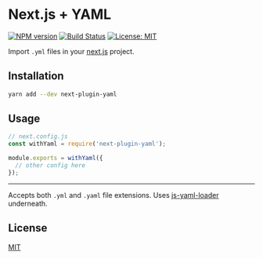 # Next.js + YAML

[![NPM version][npm-img]][npm-url]
[![Build Status][build-img]][build-url]
[![License: MIT][mit-img]][mit-url]

Import `.yml` files in your [next.js] project.

## Installation

```sh
yarn add --dev next-plugin-yaml
```

## Usage

```js
// next.config.js
const withYaml = require('next-plugin-yaml');

module.exports = withYaml({
  // other config here
});
```

---

Accepts both `.yml` and `.yaml` file extensions. Uses [js-yaml-loader] underneath.

## License

[MIT][mit-url]

<!-- links -->

[next.js]: https://nextjs.org/
[js-yaml-loader]: https://github.com/wwilsman/js-yaml-loader

<!-- badges -->

[mit-img]: https://img.shields.io/badge/License-MIT-blue.svg
[mit-url]: ./LICENSE
[npm-img]: https://img.shields.io/npm/v/next-plugin-yaml.svg
[npm-url]: https://www.npmjs.com/package/next-plugin-yaml
[build-img]: https://img.shields.io/travis/tomasz-sodzawiczny/next-plugin-yaml.svg
[build-url]: https://travis-ci.org/tomasz-sodzawiczny/next-plugin-yaml
